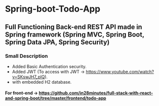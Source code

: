 # Spring-boot-Todo-App
## Full Functioning Back-end REST API made in Spring framework (Spring MVC, Spring Boot, Spring Data JPA, Spring Security)
### Small Description
* Added Basic Authentication security.
* Added JWT (To access with JWT -> https://www.youtube.com/watch?v=SKswJH7_plQ).
* with embedded H2 database.

#### For front-end -> https://github.com/in28minutes/full-stack-with-react-and-spring-boot/tree/master/frontend/todo-app
